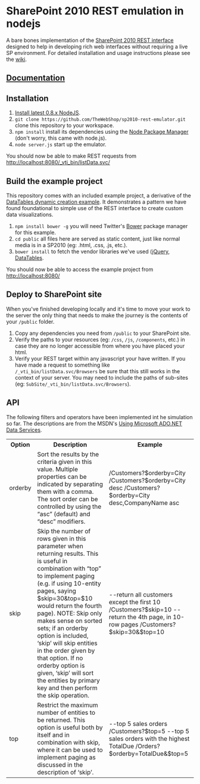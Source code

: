 # SharePoint 2010 REST emulation in nodejs

A bare bones implementation of the [SharePoint 2010 REST interface][rest intro] designed to help in developing rich web interfaces without requiring a live SP environment. For detailed installation and usage instructions please see the [wiki](http://thewebshop.github.com/sp2010-rest-emulator/).

## [Documentation][docs]

## Installation

 1. [Install latest 0.8.x NodeJS][node home].
 2. `git clone https://github.com/TheWebShop/sp2010-rest-emulator.git` clone this repository to your workspace.
 3. `npm install` install its dependencies using the [Node Package Manager][node home] (don't worry, this came with node.js).
 4. `node server.js` start up the emulator.

You should now be able to make REST requests from [http://localhost:8080/\_vti\_bin/listData.svc/][local rest]

## Build the example project

This repository comes with an included example project, a derivative of the [DataTables dynamic creation example][dt ex1]. It demonstrates a pattern we have found foundational to simple use of the REST interface to create custom data visualizations.

 1. `npm install bower -g` you will need Twitter's [Bower][bower home] package manager for this example.
 2. `cd public` all files here are served as static content, just like normal media is in a SP2010 (eg: .html, .css, .js, etc.).
 3. `bower install` to fetch the vendor libraries we've used ([jQuery][jQuery home], [DataTables][dt home].

You should now be able to access the example project from [http://localhost:8080/][local root]

## Deploy to SharePoint site

When you've finished developing locally and it's time to move your work to the server the only thing that needs to make the journey is the contents of your `/public` folder.

 1. Copy any dependencies you need from `/public` to your SharePoint site.
 2. Verify the paths to your resources (eg: `/css`, `/js`, `/components`, etc.) in case they are no longer accessible from where you have placed your html.
 3. Verify your REST target within any javascript your have written. If you have made a request to something like `/_vti_bin/listData.svc/Browsers` be sure that this still works in the context of your server. You may need to include the paths of sub-sites (eg: `SubSite/_vti_bin/listData.svc/Browsers`).

## API

The following filters and operators have been implemented int he simulation so far. The descriptions are from the MSDN's [Using Microsoft ADO.NET Data Services][rest docs].

<table>
  <tr>
    <th>Option</th>
    <th>Description</th>
    <th>Example</th>
  </tr>
  <tr>
    <td>orderby</td>
    <td>Sort the results by the criteria given in this value. Multiple properties can be indicated by separating them with a comma. The sort order can be controlled by using the “asc” (default) and “desc” modifiers.</td>
    <td>/Customers?$orderby=City
/Customers?$orderby=City desc
/Customers?$orderby=City desc,CompanyName asc</td>
  </tr>
  <tr>
    <td>skip</td>
    <td>Skip the number of rows given in this parameter when returning results. This is useful in combination with “top” to implement paging (e.g. if using 10-entity pages, saying $skip=30&top=$10 would return the fourth page). NOTE: Skip only makes sense on sorted sets; if an orderby option is included, ‘skip’ will skip entities in the order given by that option. If no orderby option is given, ‘skip’ will sort the entities by primary key and then perform the skip operation.</td>
    <td>--return all customers except the first 10
/Customers?$skip=10
--return the 4th page, in 10-row pages
/Customers?$skip=30&$top=10</td>
  </tr>
  <tr>
    <td>top</td>
    <td>Restrict the maximum number of entities to be returned. This option is useful both by itself and in combination with skip, where it can be used to implement paging as discussed in the description of ‘skip’.</td>
    <td>--top 5 sales orders
/Customers?$top=5
--top 5 sales orders with the highest TotalDue
/Orders?$orderby=TotalDue&$top=5</td>
  </tr>
</table>

[bower home]: http://twitter.github.com/bower/
[docs]: https://github.com/TheWebShop/sp2010-rest-emulator/wiki
[dt ex1]: http://www.datatables.net/release-datatables/examples/data_sources/js_array.html
[dt home]: http://www.datatables.net/
[jQuery home]: http://jquery.com/
[local rest]: http://localhost:8080/_vti_bin/listData.svc/
[local root]: http://localhost:8080/
[node home]: http://nodejs.org
[rest docs]: http://msdn.microsoft.com/en-us/library/cc907912.aspx
[rest intro]: http://msdn.microsoft.com/en-ca/library/ff521587(v=office.14).aspx

